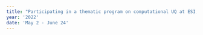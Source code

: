 ```yaml
---
title: "Participating in a thematic program on computational UQ at ESI, Vienna (A)."
year: '2022'
date: 'May 2 - June 24'
---
```


